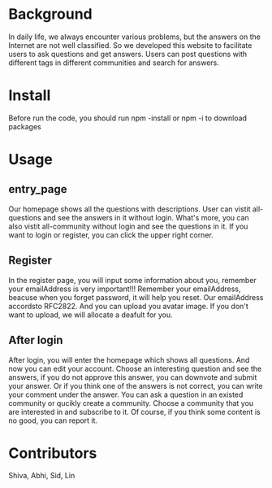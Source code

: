 # Background

In daily life, we always encounter various problems, but the answers on the Internet are not well classified. So we developed this website to facilitate users to ask questions and get answers. Users can post questions with different tags in different communities and search for answers.


# Install
Before run the code, you should run npm -install or npm -i to download packages


# Usage

## entry_page
Our homepage shows all the questions with descriptions. User can vistit all-questions and see the answers in it without login.
What's more, you can also vistit all-community without login and see the questions in it.
If you want to login or register, you can click the upper right corner.

## Register
In the register page, you will input some information about you, remember your emailAddress is very important!!!
Remember your emailAddress, beacuse when you forget password, it will help you reset.
Our emailAddress accordsto RFC2822. And you can upload you avatar image. If you don't want to upload, we will allocate a deafult for you.

## After login
After login, you will enter the homepage which shows all questions. And now you can edit your account.
Choose an interesting question and see the answers, if you do not approve this answer, you can downvote and submit your answer.
Or if you think one of the answers is not correct, you can write your comment under the answer.
You can ask a question in an existed community or qucikly create a community.
Choose a community that you are interested in and subscribe to it.
Of course, if you think some content is no good, you can report it.


# Contributors
Shiva, Abhi, Sid, Lin